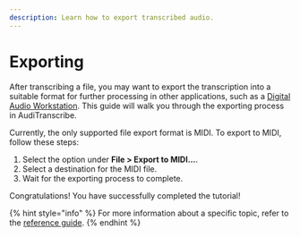 ```yaml
---
description: Learn how to export transcribed audio.
---
```


# Exporting

After transcribing a file, you may want to export the transcription into a suitable format for further processing in
other applications, such as a [Digital Audio Workstation](https://en.wikipedia.org/wiki/Digital\_audio\_workstation).
This guide will walk you through the exporting process in AudiTranscribe.

Currently, the only supported file export format is MIDI. To export to MIDI, follow these steps:

1. Select the option under **File > Export to MIDI...**.
2. Select a destination for the MIDI file.
3. Wait for the exporting process to complete.

Congratulations! You have successfully completed the tutorial!

{% hint style="info" %}
For more information about a specific topic, refer to the [reference guide](../reference/overview.md).
{% endhint %}

